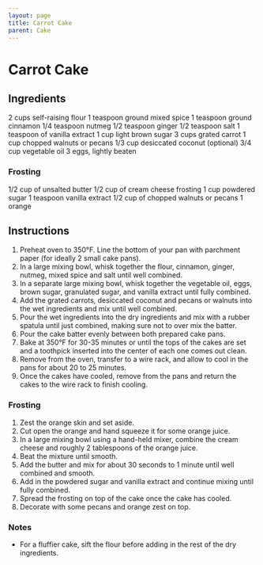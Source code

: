 ```yaml
---
layout: page
title: Carrot Cake
parent: Cake
---
```


# Carrot Cake

## Ingredients

2 cups self-raising flour
1 teaspoon ground mixed spice
1 teaspoon ground cinnamon
1/4 teaspoon nutmeg
1/2 teaspoon ginger
1/2 teaspoon salt
1 teaspoon of vanilla extract
1 cup light brown sugar
3 cups grated carrot
1 cup chopped walnuts or pecans
1/3 cup desiccated coconut (optional)
3/4 cup vegetable oil
3 eggs, lightly beaten

### Frosting

1/2 cup of unsalted butter
1/2 cup of cream cheese frosting
1 cup powdered sugar
1 teaspoon vanilla extract
1/2 cup of chopped walnuts or pecans
1 orange

## Instructions

1. Preheat oven to 350°F. Line the bottom of your pan with parchment paper (for ideally 2 small cake pans).
2. In a large mixing bowl, whisk together the flour, cinnamon, ginger, nutmeg, mixed spice and salt until well combined.
3. In a separate large mixing bowl, whisk together the vegetable oil, eggs, brown sugar, granulated sugar, and vanilla extract until fully combined.
4. Add the grated carrots, desiccated coconut and pecans or walnuts into the wet ingredients and mix until well combined.
5. Pour the wet ingredients into the dry ingredients and mix with a rubber spatula until just combined, making sure not to over mix the batter.
6. Pour the cake batter evenly between both prepared cake pans.
7. Bake at 350°F for 30-35 minutes or until the tops of the cakes are set and a toothpick inserted into the center of each one comes out clean.
8. Remove from the oven, transfer to a wire rack, and allow to cool in the pans for about 20 to 25 minutes.
9. Once the cakes have cooled, remove from the pans and return the cakes to the wire rack to finish cooling.

### Frosting

1. Zest the orange skin and set aside.
2. Cut open the orange and hand squeeze it for some orange juice.
3. In a large mixing bowl using a hand-held mixer, combine the cream cheese and roughly 2 tablespoons of the orange juice.
4. Beat the mixture until smooth.
5. Add the butter and mix for about 30 seconds to 1 minute until well combined and smooth.
6. Add in the powdered sugar and vanilla extract and continue mixing until fully combined.
7. Spread the frosting on top of the cake once the cake has cooled.
8. Decorate with some pecans and orange zest on top.

### Notes

- For a fluffier cake, sift the flour before adding in the rest of the dry ingredients.
